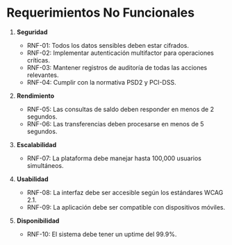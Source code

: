 
# Requerimientos No Funcionales

1. **Seguridad**
   - RNF-01: Todos los datos sensibles deben estar cifrados.
   - RNF-02: Implementar autenticación multifactor para operaciones críticas.
   - RNF-03: Mantener registros de auditoría de todas las acciones relevantes.
   - RNF-04: Cumplir con la normativa PSD2 y PCI-DSS.

2. **Rendimiento**
   - RNF-05: Las consultas de saldo deben responder en menos de 2 segundos.
   - RNF-06: Las transferencias deben procesarse en menos de 5 segundos.

3. **Escalabilidad**
   - RNF-07: La plataforma debe manejar hasta 100,000 usuarios simultáneos.

4. **Usabilidad**
   - RNF-08: La interfaz debe ser accesible según los estándares WCAG 2.1.
   - RNF-09: La aplicación debe ser compatible con dispositivos móviles.

5. **Disponibilidad**
   - RNF-10: El sistema debe tener un uptime del 99.9%.
